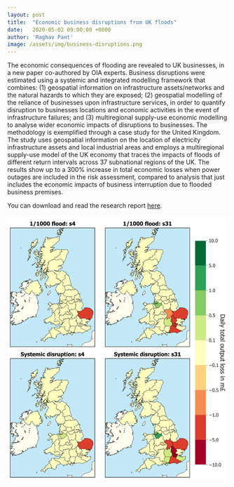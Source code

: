 ```yaml
---
layout: post
title:  "Economic business disruptions from UK floods"
date:   2020-05-02 09:00:00 +0000
author: 'Raghav Pant'
image: /assets/img/business-disruptions.png
---
```

The economic consequences of flooding are revealed to UK businesses, in a new paper co-authored by OIA experts. Business disruptions were estimated using a systemic and integrated modelling framework that combines: (1) geospatial information on infrastructure assets/networks and the natural hazards to which they are exposed; (2) geospatial modelling of the reliance of businesses upon infrastructure services, in order to quantify disruption to businesses locations and economic activities in the event of infrastructure failures; and (3) multiregional supply-use economic modelling to analyse wider economic impacts of disruptions to businesses. The methodology is exemplified through a case study for the United Kingdom. The study uses geospatial information on the location of electricity infrastructure assets and local industrial areas and employs a multiregional supply-use model of the UK economy that traces the impacts of floods of different return intervals across 37 subnational regions of the UK. The results show up to a 300% increase in total economic losses when power outages are included in the risk assessment, compared to analysis that just includes the economic impacts of business interruption due to flooded business premises. 

You can download and read the research report <a href="https://link.springer.com/content/pdf/10.1007/s13753-019-00236-y.pdf?pdf=button" >here</a>. 

<img src="/assets/img/business-disruptions.png" alt="Business Disruptions from UK floods manuscript" class ="center">
